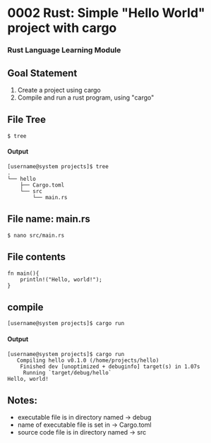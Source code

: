 # 0002 Rust: Simple "Hello World" project with cargo
### Rust Language Learning Module

## Goal Statement
1. Create a project using cargo
2. Compile and run a rust program, using "cargo"

## File Tree
```
$ tree
```
#### Output
```
[username@system projects]$ tree
.
└── hello
    ├── Cargo.toml
    └── src
        └── main.rs
```

## File name: main.rs
```
$ nano src/main.rs 
```
## File contents
```
fn main(){
    println!("Hello, world!");
}
```

## compile
```
[username@system projects]$ cargo run

```
#### Output
```
[username@system projects]$ cargo run
   Compiling hello v0.1.0 (/home/projects/hello)
    Finished dev [unoptimized + debuginfo] target(s) in 1.07s
     Running `target/debug/hello`
Hello, world!
```


## Notes:
- executable file is in directory named -> debug
- name of executable file is set in -> Cargo.toml
- source code file is in directory named -> src

